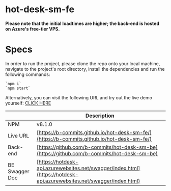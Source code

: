 # hot-desk-sm-fe
**Please note that the initial loadtimes are higher; the back-end is hosted on Azure's free-tier VPS.**

# Specs

In order to run the project, please clone the repo onto your local machine, navigate to the project's root directory, install the dependencies and run the following commands:

    `npm i`
    `npm start`

Alternatively, you can visit the following URL and try out the live demo yourself:
[CLICK HERE](https://b-commits.github.io/hot-desk-sm-fe/)

|                  | Description                                     |
| ---------------- | ----------------------------------------------- |
| NPM           | v8.1.0                                          |
| Live URL         | [https://b-commits.github.io/hot-desk-sm-fe/](https://b-commits.github.io/hot-desk-sm-fe/)    |
| Back-end      | [https://github.com/b-commits/hot-desk-sm-be](https://github.com/b-commits/hot-desk-sm-be) |
| BE Swagger Doc      | [https://hotdesk-api.azurewebsites.net/swagger/index.html](https://hotdesk-api.azurewebsites.net/swagger/index.html) |
